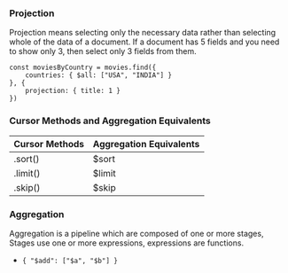 ### Projection
Projection means selecting only the necessary data rather than selecting whole of the data of a document. If a document has 5 fields and you need to show only 3, then select only 3 fields from them.
```
const moviesByCountry = movies.find({
    countries: { $all: ["USA", "INDIA"] }
}, {
    projection: { title: 1 }
})
```
### Cursor Methods and Aggregation Equivalents

|Cursor Methods|Aggregation Equivalents|
| ---- | ---- |
|.sort()|$sort|
|.limit()|$limit|
|.skip()|$skip|

### Aggregation

Aggregation is a pipeline which are composed of one or more stages, Stages use one or more expressions, expressions are functions. 

- `{ "$add": ["$a", "$b"] }`
